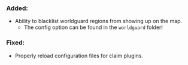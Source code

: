 ### Added:
- Ability to blacklist worldguard regions from showing up on the map.
  - The config option can be found in the `worldguard` folder!

### Fixed:
- Properly reload configuration files for claim plugins.